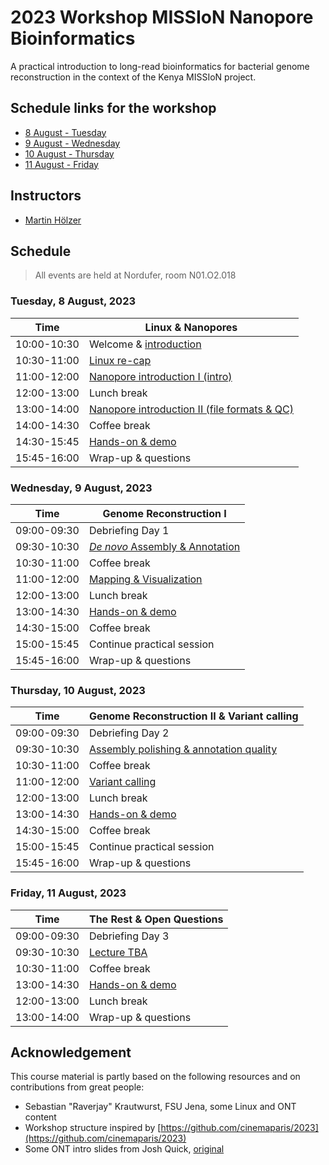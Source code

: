 # 2023 Workshop MISSIoN Nanopore Bioinformatics

A practical introduction to long-read bioinformatics for bacterial genome reconstruction in the context of the Kenya MISSIoN project.

## Schedule links for the workshop

* [8 August - Tuesday](#0)  
* [9 August - Wednesday](#1)  
* [10 August - Thursday](#2)  
* [11 August - Friday](#3)  

## Instructors

* [Martin Hölzer](https://hoelzer.github.io)

## Schedule

> All events are held at Nordufer, room N01.O2.018

### <a name="0"></a> Tuesday, 8 August, 2023
| Time        | Linux & Nanopores |
| --          | --               |
| 10:00-10:30 | Welcome & [introduction](day01-tuesday/general.md) |
| 10:30-11:00 | [Linux re-cap](day01-tuesday/linux.md) |
| 11:00-12:00 | [Nanopore introduction I (intro)](day01-tuesday/nanopore.md) |
| 12:00-13:00 | Lunch break |
| 13:00-14:00 | [Nanopore introduction II (file formats & QC)](day01-tuesday/nanopore.md) |
| 14:00-14:30 | Coffee break |
| 14:30-15:45 | [Hands-on & demo](day01-tuesday/hands-on.md) |
| 15:45-16:00 | Wrap-up & questions |

### <a name="1"></a> Wednesday, 9 August, 2023

| Time        | Genome Reconstruction I |
| --          | --               |
| 09:00-09:30 | Debriefing Day 1 |
| 09:30-10:30 | [_De novo_ Assembly & Annotation](day02-wednesday/assembly.md) |
| 10:30-11:00 | Coffee break |
| 11:00-12:00 | [Mapping & Visualization](day02-wednesday/mapping.md) |
| 12:00-13:00 | Lunch break |
| 13:00-14:30 | [Hands-on & demo](day02-wednesday/hands-on.md) |
| 14:30-15:00 | Coffee break |
| 15:00-15:45 | Continue practical session |
| 15:45-16:00 | Wrap-up & questions |


### <a name="2"></a> Thursday, 10 August, 2023

| Time        | Genome Reconstruction II & Variant calling |
| --          | --               |
| 09:00-09:30 | Debriefing Day 2 |
| 09:30-10:30 | [Assembly polishing & annotation quality](assembly-qc.md) |
| 10:30-11:00 | Coffee break |
| 11:00-12:00 | [Variant calling](variant-calling.md) |
| 12:00-13:00 | Lunch break |
| 13:00-14:30 | [Hands-on & demo](hands-on.md) |
| 14:30-15:00 | Coffee break |
| 15:00-15:45 | Continue practical session |
| 15:45-16:00 | Wrap-up & questions |

### <a name="3"></a> Friday, 11 August, 2023

| Time        | The Rest & Open Questions |
| --          | --               |
| 09:00-09:30 | Debriefing Day 3 |
| 09:30-10:30 | [Lecture TBA]() |
| 10:30-11:00 | Coffee break |
| 13:00-14:30 | [Hands-on & demo]() |
| 12:00-13:00 | Lunch break |
| 13:00-14:00 | Wrap-up & questions |

## Acknowledgement

This course material is partly based on the following resources and on contributions from great people:

* Sebastian "Raverjay" Krautwurst, FSU Jena, some Linux and ONT content
* Workshop structure inspired by [https://github.com/cinemaparis/2023](https://github.com/cinemaparis/2023)
* Some ONT intro slides from Josh Quick, [original](https://github.com/cinemaparis/2023/blob/main/day1-Tuesday/slides-Quick.pdf)